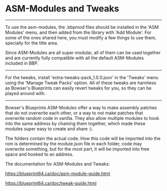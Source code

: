# ASM-Modules and Tweaks
__________________________
To use the asm-modules, the .bbpmod files should be installed in the 'ASM Modules' menu, and then added from the library with 'Add Module'.
For some of the ones shared here, you must modify a few things to use them, specially for the title area.

Since ASM-Modules are all super modular, all of them can be used together and are currently fully compatible with all the default ASM-Modules included in BBP.
__________________________
For the tweaks, install 'extra-tweaks-pack_1.0.0.json' in the 'Tweaks' menu using the 'Manage Tweak Packs' option. All of these tweaks are harmless as Bowser's Blueprints can easily revert tweaks for you, so they can be played around with.


__________________________
Bowser's Blueprints ASM-Modules offer a way to make assembly patches that do not overwrite each other, or a way to not make patches that overwrite random code in vanilla. They also allow multiple modules to hook into the same address by chaining them together, which made these modules super easy to create and share :).

The folders contain the actual code. How this code will be imported into the rom is determined by the module.json file in each folder, code may overwrite something, but for the most part, it will be imported into free space and hooked to an address.

The documentation for ASM-Modules and Tweaks:

https://blueprint64.ca/doc/asm-module-guide.html

https://blueprint64.ca/doc/tweak-guide.html
